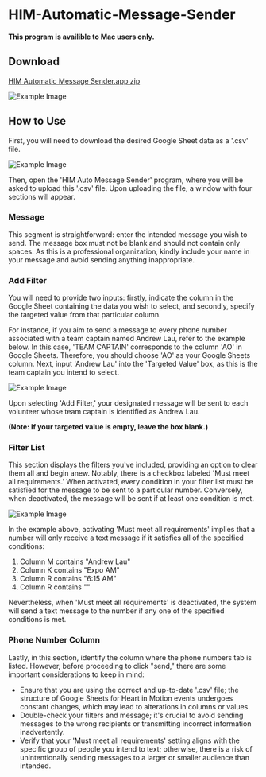 # HIM-Automatic-Message-Sender
**This program is availible to Mac users only.**

## Download ##
[HIM Automatic Message Sender.app.zip](https://github.com/beantheprogrammer/HIM-Automatic-Message-Sender/archive/refs/heads/main.zip)

![Example Image](https://drive.google.com/uc?id=1N7suon6Rkk7TrMijGTY1PyeW4jtD6K5Y)

## How to Use ##
First, you will need to download the desired Google Sheet data as a '.csv' file. 

![Example Image](https://drive.google.com/uc?id=1p65uY47AeDr2KbxJW9ne9OGtbBxUkm-b)

Then, open the 'HIM Auto Message Sender' program, where you will be asked to upload this '.csv' file.
Upon uploading the file, a window with four sections will appear.

### Message ###
This segment is straightforward: enter the intended message you wish to send. The message box must not be blank and should not contain only spaces. As this is a professional organization, kindly include your name in your message and avoid sending anything inappropriate.

### Add Filter ###
You will need to provide two inputs: firstly, indicate the column in the Google Sheet containing the data you wish to select, and secondly, specify the targeted value from that particular column.

For instance, if you aim to send a message to every phone number associated with a team captain named Andrew Lau, refer to the example below. In this case, 'TEAM CAPTAIN' corresponds to the column 'AO' in Google Sheets. Therefore, you should choose 'AO' as your Google Sheets column. Next, input 'Andrew Lau' into the 'Targeted Value' box, as this is the team captain you intend to select. 

![Example Image](https://drive.google.com/uc?id=1hWutqB_ylqy6pDeUsKeuwx0BC9Edc0cp)

Upon selecting 'Add Filter,' your designated message will be sent to each volunteer whose team captain is identified as Andrew Lau.

**(Note: If your targeted value is empty, leave the box blank.)**

### Filter List ###
This section displays the filters you've included, providing an option to clear them all and begin anew. Notably, there is a checkbox labeled 'Must meet all requirements.' When activated, every condition in your filter list must be satisfied for the message to be sent to a particular number. Conversely, when deactivated, the message will be sent if at least one condition is met.

![Example Image](https://drive.google.com/uc?id=18TamhkSM5wWdfJFwCKGenl21KP5reWQm)

In the example above, activating 'Must meet all requirements' implies that a number will only receive a text message if it satisfies all of the specified conditions:
1. Column M contains "Andrew Lau"
2. Column K contains "Expo AM"
3. Column R contains "6:15 AM"
4. Column R contains ""

Nevertheless, when 'Must meet all requirements' is deactivated, the system will send a text message to the number if any one of the specified conditions is met.

### Phone Number Column ###
Lastly, in this section, identify the column where the phone numbers tab is listed. However, before proceeding to click "send," there are some important considerations to keep in mind:

- Ensure that you are using the correct and up-to-date '.csv' file; the structure of Google Sheets for Heart in Motion events undergoes constant changes, which may lead to alterations in columns or values.
- Double-check your filters and message; it's crucial to avoid sending messages to the wrong recipients or transmitting incorrect information inadvertently.
- Verify that your 'Must meet all requirements' setting aligns with the specific group of people you intend to text; otherwise, there is a risk of unintentionally sending messages to a larger or smaller audience than intended.
